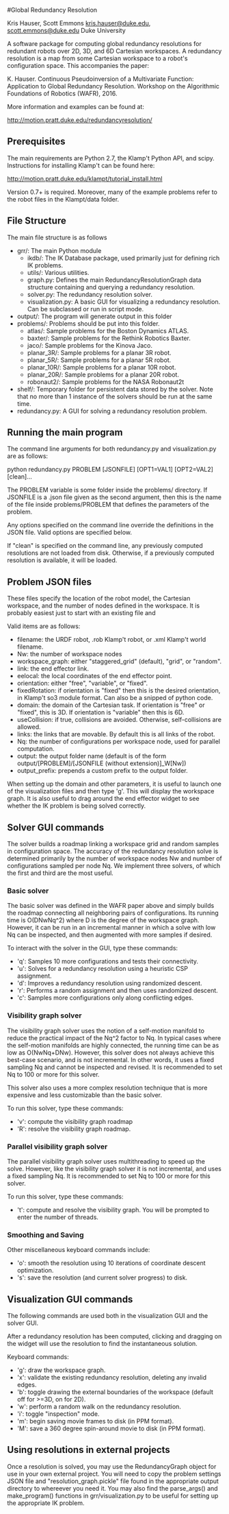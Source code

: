 #Global Redundancy Resolution

Kris Hauser, Scott Emmons
kris.hauser@duke.edu, scott.emmons@duke.edu
Duke University

A software package for computing global redundancy resolutions for redundant robots over 2D, 3D, and 6D Cartesian workspaces.  A redundancy resolution is a map from some Cartesian workspace to a robot's configuration space.  This accompanies the paper:

  K. Hauser.  Continuous Pseudoinversion of a Multivariate Function: Application to Global Redundancy Resolution. Workshop on the Algorithmic Foundations of Robotics (WAFR), 2016. 

More information and examples can be found at:

  http://motion.pratt.duke.edu/redundancyresolution/


## Prerequisites

The main requirements are Python 2.7, the Klamp't Python API, and scipy.  Instructions for installing Klamp't can be found here:

   http://motion.pratt.duke.edu/klampt/tutorial_install.html

Version 0.7+ is required.  Moreover, many of the example problems refer to the robot files in the Klampt/data folder.


## File Structure

The main file structure is as follows

- grr/: The main Python module
  - ikdb/: The IK Database package, used primarily just for defining rich IK problems.
  - utils/: Various utilities.
  - graph.py: Defines the main RedundancyResolutionGraph data structure containing and querying a redundancy resolution.
  - solver.py: The redundancy resolution solver.
  - visualization.py: A basic GUI for visualizing a redundancy resolution.  Can be subclassed or run in script mode.
- output/: The program will generate output in this folder
- problems/: Problems should be put into this folder.
  - atlas/: Sample problems for the Boston Dynamics ATLAS.
  - baxter/: Sample problems for the Rethink Robotics Baxter.
  - jaco/: Sample problems for the Kinova Jaco.
  - planar_3R/: Sample problems for a planar 3R robot.
  - planar_5R/: Sample problems for a planar 5R robot.
  - planar_10R/: Sample problems for a planar 10R robot.
  - planar_20R/: Sample problems for a planar 20R robot.
  - robonaut2/: Sample problems for the NASA Robonaut2t
- shelf/: Temporary folder for persistent data stored by the solver.  Note that no more than 1 instance of the solvers should be run at the same time.
- redundancy.py: A GUI for solving a redundancy resolution problem.


## Running the main program

The command line arguments for both redundancy.py and visualization.py are as follows:

  python redundancy.py PROBLEM [JSONFILE] [OPT1=VAL1] [OPT2=VAL2] [clean]...

The PROBLEM variable is some folder inside the problems/ directory.  If JSONFILE is a .json file given as the second argument, then this is the name of the file inside problems/PROBLEM that defines the parameters of the problem.

Any options specified on the command line override the definitions in the JSON file.  Valid options are specified below.

If "clean" is specified on the command line, any previously computed resolutions are not loaded from disk.  Otherwise, if a previously computed resolution is available, it will be loaded.


## Problem JSON files

These files specify the location of the robot model, the Cartesian workspace, and the number of nodes defined in the workspace.  It is probably easiest just to start with an existing file and 

Valid items are as follows:
- filename: the URDF robot, .rob Klamp't robot, or .xml Klamp't world filename.
- Nw: the number of workspace nodes
- workspace_graph: either "staggered_grid" (default), "grid", or "random".
- link: the end effector link.
- eelocal: the local coordinates of the end effector point.
- orientation: either "free", "variable", or "fixed".
- fixedRotation: if orientation is "fixed" then this is the desired orientation, in Klamp't so3 module format.  Can also be a snipped of python code.
- domain: the domain of the Cartesian task.  If orientation is "free" or "fixed", this is 3D.  If orientation is "variable" then this is 6D.
- useCollision: if true, collisions are avoided.  Otherwise, self-collisions are allowed.
- links: the links that are movable. By default this is all links of the robot.
- Nq: the number of configurations per workspace node, used for parallel computation.
- output: the output folder name (default is of the form output/[PROBLEM]/[JSONFILE (without extension)]_W[Nw])
- output_prefix: prepends a custom prefix to the output folder.

When setting up the domain and other parameters, it is useful to launch one of the visualization files and then type 'g'.  This will display the workspace graph.  It is also useful to drag around the end effector widget to see whether the IK problem is being solved correctly.


## Solver GUI commands

The solver builds a roadmap linking a workspace grid and random samples in configuration space.  The accuracy of the redundancy resolution solve is determined primarily by the number of workspace nodes Nw and number of configurations sampled per node Nq.  We implement three solvers, of which the first and third are the most useful.

### Basic solver

The basic solver was defined in the WAFR paper above and simply builds the roadmap connecting all neighboring pairs of configurations.  Its running time is O(DNwNq^2) where D is the degree of the workspace graph.  However, it can be run in an incremental manner in which a solve with low Nq can be inspected, and then augmented with more samples if desired.

To interact with the solver in the GUI, type these commands:

- 'q': Samples 10 more configurations and tests their connectivity.
- 'u': Solves for a redundancy resolution using a heuristic CSP assignment.
- 'd': Improves a redundancy resolution using randomized descent.
- 'r': Performs a random assignment and then uses randomized descent.
- 'c': Samples more configurations only along conflicting edges.

### Visibility graph solver

The visibility graph solver uses the notion of a self-motion manifold to reduce the practical impact of the Nq^2 factor to Nq.  In typical cases where the self-motion manifolds are highly connected, the running time can be as low as O(NwNq+DNw).  However, this solver does not always achieve this best-case scenario, and is not incremental.  In other words, it uses a fixed sampling Nq and cannot be inspected and revised.  It is recommended to set Nq to 100 or more for this solver.

This solver also uses a more complex resolution technique that is more expensive and less customizable than the basic solver.

To run this solver, type these commands:

- 'v': compute the visibility graph roadmap
- 'R': resolve the visibility graph roadmap.

### Parallel visibility graph solver

The parallel visibility graph solver uses multithreading to speed up the solve.  However, like the visibility graph solver it is not incremental, and uses a fixed sampling Nq.  It is recommended to set Nq to 100 or more for this solver.

To run this solver, type these commands:

- 't': compute and resolve the visibility graph.  You will be prompted to enter the number of threads.

### Smoothing and Saving

Other miscellaneous keyboard commands include:
- 'o': smooth the resolution using 10 iterations of coordinate descent optimization.
- 's': save the resolution (and current solver progress) to disk.


## Visualization GUI commands

The following commands are used both in the visualization GUI and the solver GUI.

After a redundancy resolution has been computed, clicking and dragging on the widget will use the resolution to find the instantaneous solution.

Keyboard commands: 

- 'g': draw the workspace graph.
- 'x': validate the existing redundancy resolution, deleting any invalid edges.
- 'b': toggle drawing the external boundaries of the workspace (default off for >=3D, on for 2D).
- 'w': perform a random walk on the redundancy resolution.
- 'i': toggle "inspection" mode.
- 'm': begin saving movie frames to disk (in PPM format).
- 'M': save a 360 degree spin-around movie to disk (in PPM format).


## Using resolutions in external projects

Once a resolution is solved, you may use the RedundancyGraph object for use in your own external project. You will need to copy the problem settings JSON file and "resolution_graph.pickle" file found in the appropriate output directory to whereever you need it.  You may also find the parse_args() and make_program() functions in grr/visualization.py to be useful for setting up the appropriate IK problem.
